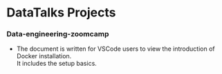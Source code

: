 # DataTalks Projects
### Data-engineering-zoomcamp
- The document is written for VSCode users to view the introduction of Docker installation.   
It includes the setup basics.
